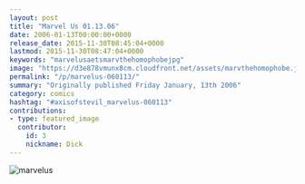 ```yaml
---
layout: post
title: "Marvel Us 01.13.06"
date: 2006-01-13T00:00:00+0000
release_date: 2015-11-30T08:45:04+0000
lastmod: 2015-11-30T08:47:04+0000
keywords: "marvelusaetsmarvthehomophobejpg"
image: "https://d3e878vmunx8cm.cloudfront.net/assets/marvthehomophobe.jpg"
permalink: "/p/marvelus-060113/"
summary: "Originally published Friday January, 13th 2006"
category: comics
hashtag: "#axisofstevil_marvelus-060113"
contributions:
- type: featured_image
  contributor:
    id: 3
    nickname: Dick
---
```


![marvelus](https://d3e878vmunx8cm.cloudfront.net/assets/marvthehomophobe.jpg)
